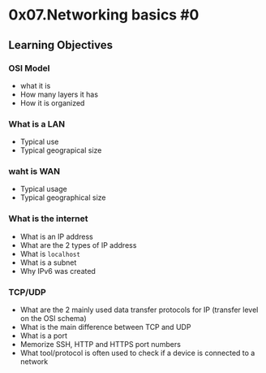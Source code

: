# 0x07.Networking basics #0

## Learning Objectives

### OSI Model

- what it is
- How many layers it has
- How it is organized

### What is a LAN

- Typical use
- Typical geograpical size

### waht is WAN

- Typical usage
- Typical geographical size

### What is the internet

- What is an IP address
- What are the 2 types of IP address
- What is `localhost`
- What is a subnet
- Why IPv6 was created

### TCP/UDP

- What are the 2 mainly used data transfer protocols for IP (transfer level on the OSI schema)
- What is the main difference between TCP and UDP
- What is a port
- Memorize SSH, HTTP and HTTPS port numbers
- What tool/protocol is often used to check if a device is connected to a network
